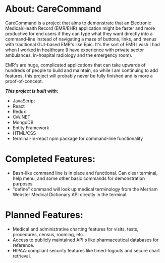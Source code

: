 # About: CareCommand

CareCommand is a project that aims to demonstrate that an Electronic Medical/Health Record (EMR/EHR) application
might be faster and more productive for end users if they can type what they want directly into
a command-line instead of navigating a maze of buttons, links, and menus with traditional GUI-based
EMR's like Epic. It's the sort of EMR I wish I had when I worked in healthcare (I have experience with
private sector ambulances, in-hospital radiology and the emergency room).

EMR's are huge, complicated applications that can take upwards of hundreds of people to build and maintain,
so while I am continuing to add features, this project will probably never be fully finished and is more
a proof-of-concept.



**_This project is built with:_**

- JavaScript
- React
- Redux
- C#/.NET
- MongoDB
- Entity Framework
- HTML/CSS
- terminal-in-react npm package for command-line functionality

# Completed Features:

- Bash-like command line is in place and functional. Can clear terminal, help menu, and some other basic commands
for demonstration purposes.
- "define" command will look up medical terminology from the Merriam Webster Medical Dictionary API directly in the terminal.

# Planned Features:
- Medical and administrative charting features for visits, tests, procedures, census, rooming, etc.
- Access to publicly maintained API's like pharmaceutical databases for reference.
- HIPAA-compliant security features like timed-logouts and secure chart retrieval.
